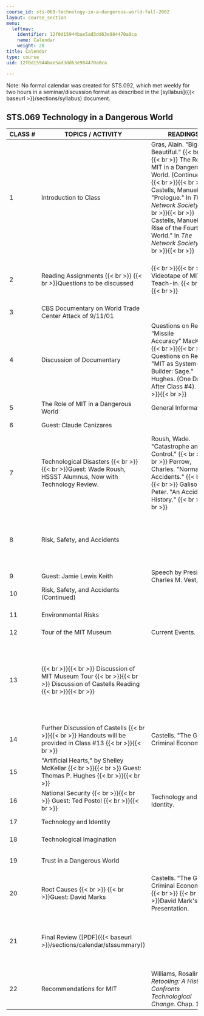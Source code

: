 ```yaml
---
course_id: sts-069-technology-in-a-dangerous-world-fall-2002
layout: course_section
menu:
  leftnav:
    identifier: 12f0d15944bae5ad3dd63e984470a0ca
    name: Calendar
    weight: 20
title: Calendar
type: course
uid: 12f0d15944bae5ad3dd63e984470a0ca

---
```


Note: No formal calendar was created for STS.092, which met weekly for two hours in a seminar/discussion format as described in the [syllabus]({{< baseurl >}}/sections/syllabus) document.

STS.069 Technology in a Dangerous World
---------------------------------------

| CLASS # | TOPICS / ACTIVITY | READINGS | ASSIGNMENTS |
| --- | --- | --- | --- |
| 1 | Introduction to Class | Gras, Alain. "Big is Beautiful." {{< br >}}{{< br >}} The Role of MIT in a Dangerous World. (Continued). {{< br >}}{{< br >}} Castells, Manuel. "Prologue." In _The Network Society_. {{< br >}}{{< br >}} Castells, Manuel. "The Rise of the Fourth World." In _The Network Society._ {{< br >}}{{< br >}}  |  {{< br >}}{{< br >}} Reading Assignments. {{< br >}}{{< br >}} Risk, Safety, and Accidents. {{< br >}}{{< br >}}  |
| 2 | Reading Assignments  {{< br >}}  {{< br >}}Questions to be discussed |  {{< br >}}{{< br >}} Videotape of MIT Teach-in. {{< br >}}{{< br >}}  |  {{< br >}}{{< br >}} Homework due: Two Assignments. {{< br >}}{{< br >}}  |
| 3 | CBS Documentary on World Trade Center Attack of 9/11/01 | &nbsp; |
| 4 | Discussion of Documentary | Questions on Reading: “Missile Accuracy” MacKenzie. {{< br >}}{{< br >}} Questions on Reading: "MIT as System-Builder: Sage." Hughes. (One Day After Class #4). {{< br >}}{{< br >}}  |  {{< br >}}{{< br >}} Homework #1 due. {{< br >}}{{< br >}}  |
| 5 | The Role of MIT in a Dangerous World | General Information. | Homework #2 due. |
| 6 | Guest: Claude Canizares | &nbsp; | Homework #3 due. |
| 7 | Technological Disasters  {{< br >}}  {{< br >}}Guest: Wade Roush, HSSST Alumnus, Now with Technology Review. | Roush, Wade. "Catastrophe and Control." {{< br >}}{{< br >}} Perrow, Charles. "Normal Accidents." {{< br >}}{{< br >}} Galison, Peter. "An Accident of History." {{< br >}}{{< br >}}  | &nbsp; |
| 8 | Risk, Safety, and Accidents | &nbsp; | Project proposal for single-authored report due. (Homework #4) |
| 9 | Guest: Jamie Lewis Keith | Speech by President Charles M. Vest, MIT. | &nbsp; |
| 10 | Risk, Safety, and Accidents (Continued) | &nbsp; |
| 11 | Environmental Risks | &nbsp; | Assignment: Environmental Risks. |
| 12 | Tour of the MIT Museum | Current Events. | Homework #5. |
| 13 |  {{< br >}}{{< br >}} Discussion of MIT Museum Tour {{< br >}}{{< br >}} Discussion of Castells Reading {{< br >}}{{< br >}}  | &nbsp; |  {{< br >}}{{< br >}} Homework #5 due. {{< br >}}{{< br >}} Turn in first draft of single-authored report. (Homework #4). {{< br >}}{{< br >}}  |
| 14 | Further Discussion of Castells {{< br >}}{{< br >}} Handouts will be provided in Class #13 {{< br >}}{{< br >}}  | Castells. "The Global Criminal Economy." |  {{< br >}}{{< br >}} Root Causes. {{< br >}}{{< br >}}  |
| 15 | "Artificial Hearts," by Shelley McKellar {{< br >}}{{< br >}} Guest: Thomas P. Hughes {{< br >}}{{< br >}}  | &nbsp; |
| 16 | National Security {{< br >}}{{< br >}} Guest: Ted Postol {{< br >}}{{< br >}}  | Technology and Identity. | &nbsp; |
| 17 | Technology and Identity | &nbsp; | Technological Imagination. |
| 18 | Technological Imagination | &nbsp; | Technology and Identity. |
| 19 | Trust in a Dangerous World | &nbsp; | Long Paper due. (Refer Homework #3) |
| 20 | Root Causes  {{< br >}}  {{< br >}}Guest: David Marks | Castells. "The Global Criminal Economy."  {{< br >}}  {{< br >}}David Mark's Slide Presentation. | &nbsp; |
| 21 | Final Review ([PDF]({{< baseurl >}}/sections/calendar/stssummary)) | &nbsp; | Single-authored report due. {{< br >}}{{< br >}} Trust in a Dangerous World. {{< br >}}{{< br >}}  |
| 22 | Recommendations for MIT | Williams, Rosalind. _Retooling: A Historian Confronts Technological Change_. Chap. 1. |